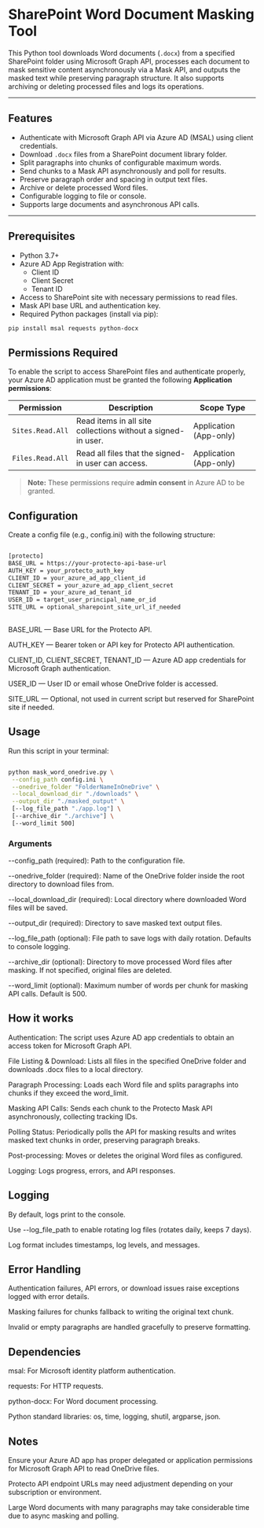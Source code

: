 # SharePoint Word Document Masking Tool

This Python tool downloads Word documents (`.docx`) from a specified SharePoint folder using Microsoft Graph API, processes each document to mask sensitive content asynchronously via a Mask API, and outputs the masked text while preserving paragraph structure. It also supports archiving or deleting processed files and logs its operations.

---

## Features

- Authenticate with Microsoft Graph API via Azure AD (MSAL) using client credentials.
- Download `.docx` files from a SharePoint document library folder.
- Split paragraphs into chunks of configurable maximum words.
- Send chunks to a Mask API asynchronously and poll for results.
- Preserve paragraph order and spacing in output text files.
- Archive or delete processed Word files.
- Configurable logging to file or console.
- Supports large documents and asynchronous API calls.

---

## Prerequisites

- Python 3.7+
- Azure AD App Registration with:
  - Client ID
  - Client Secret
  - Tenant ID
- Access to SharePoint site with necessary permissions to read files.
- Mask API base URL and authentication key.
- Required Python packages (install via pip):

```bash
pip install msal requests python-docx

```

## Permissions Required

To enable the script to access SharePoint files and authenticate properly, your Azure AD application must be granted the following **Application permissions**:

| Permission               | Description                                    | Scope Type           |
|--------------------------|------------------------------------------------|---------------------|
| `Sites.Read.All`         | Read items in all site collections without a signed-in user. | Application (App-only) |
| `Files.Read.All`         | Read all files that the signed-in user can access. | Application (App-only) |

> **Note:** These permissions require **admin consent** in Azure AD to be granted.


## Configuration

Create a config file (e.g., config.ini) with the following structure:

```bash

[protecto]
BASE_URL = https://your-protecto-api-base-url
AUTH_KEY = your_protecto_auth_key
CLIENT_ID = your_azure_ad_app_client_id
CLIENT_SECRET = your_azure_ad_app_client_secret
TENANT_ID = your_azure_ad_tenant_id
USER_ID = target_user_principal_name_or_id
SITE_URL = optional_sharepoint_site_url_if_needed
 
 ```

 BASE_URL — Base URL for the Protecto API.

AUTH_KEY — Bearer token or API key for Protecto API authentication.

CLIENT_ID, CLIENT_SECRET, TENANT_ID — Azure AD app credentials for Microsoft Graph authentication.

USER_ID — User ID or email whose OneDrive folder is accessed.

SITE_URL — Optional, not used in current script but reserved for SharePoint site if needed.

 ## Usage

 Run this script in your terminal:

 ```bash

 python mask_word_onedrive.py \
  --config_path config.ini \
  --onedrive_folder "FolderNameInOneDrive" \
  --local_download_dir "./downloads" \
  --output_dir "./masked_output" \
  [--log_file_path "./app.log"] \
  [--archive_dir "./archive"] \
  [--word_limit 500]

```
### Arguments

--config_path (required): Path to the configuration file.

--onedrive_folder (required): Name of the OneDrive folder inside the root directory to download files from.

--local_download_dir (required): Local directory where downloaded Word files will be saved.

--output_dir (required): Directory to save masked text output files.

--log_file_path (optional): File path to save logs with daily rotation. Defaults to console logging.

--archive_dir (optional): Directory to move processed Word files after masking. If not specified, original files are deleted.

--word_limit (optional): Maximum number of words per chunk for masking API calls. Default is 500.

## How it works

Authentication: The script uses Azure AD app credentials to obtain an access token for Microsoft Graph API.

File Listing & Download: Lists all files in the specified OneDrive folder and downloads .docx files to a local directory.

Paragraph Processing: Loads each Word file and splits paragraphs into chunks if they exceed the word_limit.

Masking API Calls: Sends each chunk to the Protecto Mask API asynchronously, collecting tracking IDs.

Polling Status: Periodically polls the API for masking results and writes masked text chunks in order, preserving paragraph breaks.

Post-processing: Moves or deletes the original Word files as configured.

Logging: Logs progress, errors, and API responses.

## Logging

By default, logs print to the console.

Use --log_file_path to enable rotating log files (rotates daily, keeps 7 days).

Log format includes timestamps, log levels, and messages.

## Error Handling

Authentication failures, API errors, or download issues raise exceptions logged with error details.

Masking failures for chunks fallback to writing the original text chunk.

Invalid or empty paragraphs are handled gracefully to preserve formatting.

## Dependencies

msal: For Microsoft identity platform authentication.

requests: For HTTP requests.

python-docx: For Word document processing.

Python standard libraries: os, time, logging, shutil, argparse, json.

## Notes

Ensure your Azure AD app has proper delegated or application permissions for Microsoft Graph API to read OneDrive files.

Protecto API endpoint URLs may need adjustment depending on your subscription or environment.

Large Word documents with many paragraphs may take considerable time due to async masking and polling.
